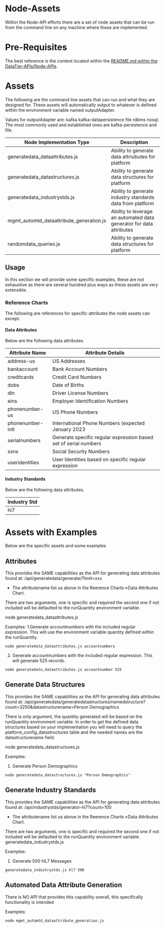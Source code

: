 # Node-Assets
Within the Node-API efforts there are a set of node assets that can be run from the command line on any 
machine where these are implemented.  

# Pre-Requisites
The best reference is the content located within the
[README.md within the DataTier-APIs/Node-APIs](https://github.com/Project-Herophilus/DataSynthesis/tree/main/DataTier-APIs/Node-APIs/README.md).

# Assets
The following are the command line assets that can run and what they are designed for. These assets will automatically
output to whatever is defined within the environment variable named outputAdapter. 

Values for outputAdapter are: kafka kafka-datapersistence file rdbms nosql. The most commonly used and established
ones are kafka-persistence and file.

| Node Implementation Type                 | Description                                                         |
|------------------------------------------|---------------------------------------------------------------------| 
| generatedata_dataattributes.js           | Ability to generate data attriubutes for platform                   |
| generatedata_datastructures.js           | Ability to generate data structures for platform                    |
| generatedata_industrystds.js             | Ability to generate industry standards data from platform           |
| mgmt_automtd_dataattribute_generation.js | Ability to leverage an automated data generator for data attributes | 
| randomdata_queries.js                    | Ability to generate data structures for platform                    |

## Usage
In this section we will provide some specific examples, these are not exhaustive as there are several 
hundred plus ways as these assets are very extensible.

### Reference Charts
The following are references for specific attributes the node assets can except.

#### Data Attributes
Below are the following data attributes.

|Attribute Name |Attribute Details|
|----------------|-------------|
|address-us|US Addresses         |
|bankaccount|Bank Account Numbers|
|creditcards|Credit Card Numbers|
|dobs|Date of Births|
|dln|Driver License Numbers|
|eins|Employer Identification Numbers|
|phonenumber-us|US Phone Numbers|
|phonenumber-intl|International Phone Numbers (expected January 2023|
|serialnumbers|Generate specific regular expression based set of serial numbers|
|ssns|Social Security Numbers|
|useridentities|User Identities based on specific regular expression|

#### Industry Standards
Below are the following data attributes.

| Industry Std |
|--------------|
| hl7          |

# Assets with Examples
Below are the specific assets and some examples

## Attributes
This provides the SAME capabilities as the API for generating data attributes found at: 
/api/generatedata/generate/<attributename>?limit=xxx

- The attributename list us above in the Reerence Charts->Data Attributes Chart.

There are two arguments, one is specific and required the second one if not included will be defaulted to the runQuantity
environment variable.

node generatedata_dataattributes.js <attributename> <quantity>

Examples:
1.Generate accountnumbers with the included regular expression. This will use the environment variable quantity
defined within the runQuantity.
```
node generatedata_dataattributes.js accountnumbers
```
2. Generate accountnumbers with the included regular expression. This will generate 525 records.
```
node generatedata_dataattributes.js accountnumber 525
```

## Generate Data Structures
This provides the SAME capabilities as the API for generating data attributes found at:
/api/generatedata/generatedatastructures/namedstructure?count=3250&datastructurename=Person Demographics

There is only argument, the quantity generated will be based on the runQuantity environment variable.
In order to get the defined data structures based on your implementation you will need to query the
platform_config_datastructures table and the needed names are the datastructurename field.

node generatedata_datastructures.js <datastructure name>

Examples:
1. Generate Person Demographics 
```
node generatedata_datastructures.js "Person Demographics"
```

## Generate Industry Standards
This provides the SAME capabilities as the API for generating data attributes found at:
/api/industrystds/generator-hl7?count=100

- The attributename list us above in the Reerence Charts->Data Attributes Chart.

There are two arguments, one is specific and required the second one if not included will be defaulted to the runQuantity
environment variable.
generatedata_industrystds.js <industrystd> <quantity>

Examples:
1. Generate 500 HL7 Messages
```
generatedata_industrystds.js hl7 500
```

## Automated Data Attribute Generation
There is NO API that provides this capability overall, this specifically functionality is 
intended 

Examples:
```
node mgmt_automtd_dataattribute_generation.js
```

